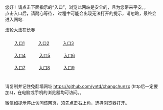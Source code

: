 您好！请点击下面指示的“入口”，浏览此网站是安全的，且为您带来平安。。 <br/>
点击入口后，请耐心等待， 过程中可能会出现无法打开的提示，请忽略，最终会进入网站. </br>

法轮大法在长春<br/>
<div style="padding:10px"><a style="margin:20px" target="_blank" href="https://d183fzjku9nykx.cloudfront.net/2Qpsp?oexemst" id="ccLink1" rel="nofollow">入口1</a> <a target="_blank" style="margin:20px" href="https://d1rgmg9wg3ecfr.cloudfront.net/2Qpsp?xfhdt" id="ccLink2" rel="nofollow">入口2</a> <a style="margin:20px" target="_blank" href="https://d22q4fy0509ps4.cloudfront.net/2Qpsp?knqmc" id="ccLink3" rel="nofollow">入口3</a></div>

<div style="padding:10px" ><a style="margin:20px" target="_blank" href="https://d183fzjku9nykx.cloudfront.net/2Qpsp?oexemst" id="ccLink4" rel="nofollow">入口4</a> <a style="margin:20px" href="https://d1rgmg9wg3ecfr.cloudfront.net/2Qpsp?xfhdt" target="_blank" id="ccLink5" rel="nofollow">入口5</a> <a style="margin:20px" href="https://d22q4fy0509ps4.cloudfront.net/2Qpsp?knqmc" target="_blank" id="ccLink6" rel="nofollow">入口6</a></div>

<div style="padding:10px"><a style="margin:20px" target="_blank" href="https://d183fzjku9nykx.cloudfront.net/2Qpsp?oexemst" id="ccLink7" rel="nofollow">入口7</a> <a style="margin:20px" href="https://d1rgmg9wg3ecfr.cloudfront.net/2Qpsp?xfhdt" target="_blank" id="ccLink8" rel="nofollow">入口8</a> <a style="margin:20px" target="_blank" href="https://d22q4fy0509ps4.cloudfront.net/2Qpsp?knqmc" id="ccLink9" rel="nofollow">入口9</a></div>

<br/>



请复制并记住免翻墙网址 https://github.com/yntd/changchunzx (http后一定要加s)，在电脑或手机的浏览器均可访问。。<br/>

微信如提示停止访问该网页，须先点击右上角，选择浏览器打开。
